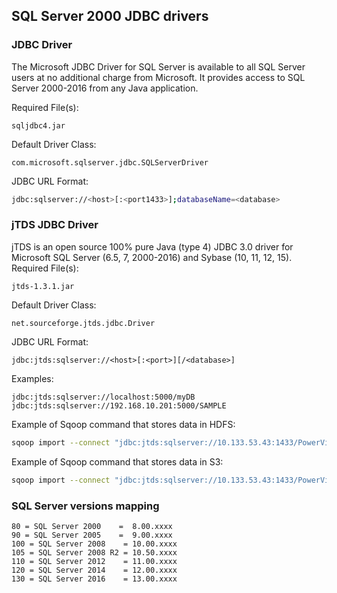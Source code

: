 ## SQL Server 2000 JDBC drivers

### JDBC Driver
The Microsoft JDBC Driver for SQL Server is available to all SQL Server users at no additional charge from Microsoft. It provides access to SQL Server 2000-2016 from any Java application.

Required File(s):
```
sqljdbc4.jar
```
Default Driver Class:
```
com.microsoft.sqlserver.jdbc.SQLServerDriver
```
JDBC URL Format:
```sh
jdbc:sqlserver://<host>[:<port1433>];databaseName=<database>
```


### jTDS JDBC Driver
jTDS is an open source 100% pure Java (type 4) JDBC 3.0 driver for Microsoft SQL Server (6.5, 7, 2000-2016) and Sybase (10, 11, 12, 15).
Required File(s):
```
jtds-1.3.1.jar
```
Default Driver Class:
```
net.sourceforge.jtds.jdbc.Driver
```
JDBC URL Format:
```
jdbc:jtds:sqlserver://<host>[:<port>][/<database>] 
```

Examples:
```
jdbc:jtds:sqlserver://localhost:5000/myDB
jdbc:jtds:sqlserver://192.168.10.201:5000/SAMPLE
 ```

Example of Sqoop command that stores data in HDFS: 

```sh
sqoop import --connect "jdbc:jtds:sqlserver://10.133.53.43:1433/PowerView" --connection-manager org.apache.sqoop.manager.SQLServerManager --query 'select * from dbo.ptra where $CONDITIONS' --driver net.sourceforge.jtds.jdbc.Driver --username sgroup --password <password> --target-dir hdfs:///user/hive/warehouse/ptra --num-mappers 1
```

Example of Sqoop command that stores data in S3: 

```sh
sqoop import --connect "jdbc:jtds:sqlserver://10.133.53.43:1433/PowerView" --connection-manager org.apache.sqoop.manager.SQLServerManager --query 'select * from dbo.ptra where $CONDITIONS' --driver net.sourceforge.jtds.jdbc.Driver --username sgroup --password <password> --target-dir s3://dmytro-dw/staging/ptra --num-mappers 1
```

### SQL Server versions mapping

```
80 = SQL Server 2000    =  8.00.xxxx
90 = SQL Server 2005    =  9.00.xxxx
100 = SQL Server 2008    = 10.00.xxxx
105 = SQL Server 2008 R2 = 10.50.xxxx
110 = SQL Server 2012    = 11.00.xxxx
120 = SQL Server 2014    = 12.00.xxxx
130 = SQL Server 2016    = 13.00.xxxx
```